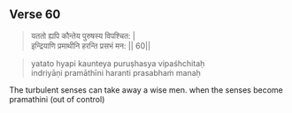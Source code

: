 ## Verse 60

> यततो ह्यपि कौन्तेय पुरुषस्य विपश्चित: |  
इन्द्रियाणि प्रमाथीनि हरन्ति प्रसभं मन: || 60||

>yatato hyapi kaunteya puruṣhasya vipaśhchitaḥ  
indriyāṇi pramāthīni haranti prasabhaṁ manaḥ

The turbulent senses can take away a wise men. when the senses become pramathini (out of control) 





<!--stackedit_data:
eyJoaXN0b3J5IjpbMzgyNzI1NTgxLC0xODg3NzQ5MjgxLC0xMj
MxMDE2MjE3XX0=
-->